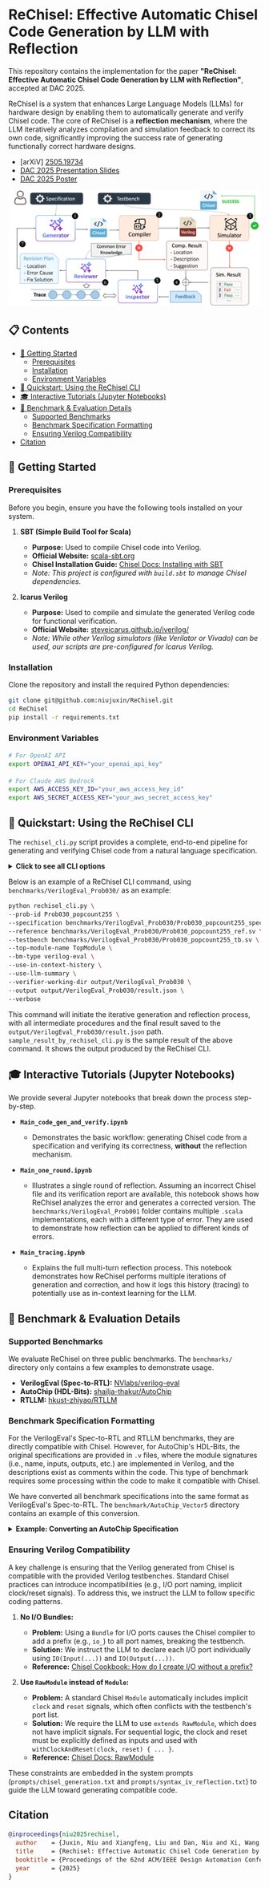 
# ReChisel: Effective Automatic Chisel Code Generation by LLM with Reflection


This repository contains the implementation for the paper **"ReChisel: Effective Automatic Chisel Code Generation by LLM with Reflection"**, accepted at DAC 2025.

ReChisel is a system that enhances Large Language Models (LLMs) for hardware design by enabling them to automatically generate and verify Chisel code. The core of ReChisel is a **reflection mechanism**, where the LLM iteratively analyzes compilation and simulation feedback to correct its own code, significantly improving the success rate of generating functionally correct hardware designs.

- [arXiV] [2505.19734](https://arxiv.org/abs/2505.19734) 
- [DAC 2025 Presentation Slides](assets/slides.pdf)
- [DAC 2025 Poster](assets/poster.pdf)

![ReChisel Workflow](assets/workflow.png)

## 📋 Contents
- [🏁 Getting Started](#-getting-started)
  - [Prerequisites](#prerequisites)
  - [Installation](#installation)
  - [Environment Variables](#environment-variables)
- [🚀 Quickstart: Using the ReChisel CLI](#-quickstart-using-the-rechisel-cli)
- [🎓 Interactive Tutorials (Jupyter Notebooks)](#-interactive-tutorials-jupyter-notebooks)
- [📝 Benchmark & Evaluation Details](#-benchmark--evaluation-details)
  - [Supported Benchmarks](#supported-benchmarks)
  - [Benchmark Specification Formatting](#benchmark-specification-formatting)
  - [Ensuring Verilog Compatibility](#ensuring-verilog-compatibility)
- [Citation](#citation)

## 🏁 Getting Started

### Prerequisites

Before you begin, ensure you have the following tools installed on your system.

1.  **SBT (Simple Build Tool for Scala)**
    *   **Purpose:** Used to compile Chisel code into Verilog.
    *   **Official Website:** [scala-sbt.org](https://www.scala-sbt.org/)
    *   **Chisel Installation Guide:** [Chisel Docs: Installing with SBT](https://www.chisel-lang.org/docs/installation#sbt)
    *   *Note: This project is configured with `build.sbt` to manage Chisel dependencies.*

2.  **Icarus Verilog**
    *   **Purpose:** Used to compile and simulate the generated Verilog code for functional verification.
    *   **Official Website:** [steveicarus.github.io/iverilog/](https://steveicarus.github.io/iverilog/)
    *   *Note: While other Verilog simulators (like Verilator or Vivado) can be used, our scripts are pre-configured for Icarus Verilog.*

### Installation

Clone the repository and install the required Python dependencies:

```bash
git clone git@github.com:niujuxin/ReChisel.git
cd ReChisel
pip install -r requirements.txt
```

### Environment Variables

```bash
# For OpenAI API
export OPENAI_API_KEY="your_openai_api_key"

# For Claude AWS Bedrock
export AWS_ACCESS_KEY_ID="your_aws_access_key_id"
export AWS_SECRET_ACCESS_KEY="your_aws_secret_access_key"
```

## 🚀 Quickstart: Using the ReChisel CLI

The `rechisel_cli.py` script provides a complete, end-to-end pipeline for generating and verifying Chisel code from a natural language specification.


<details>
<summary><b>Click to see all CLI options</b></summary>

```bash
usage: rechisel_cli.py [-h] [--verbose] [-o OUTPUT] [-n NUM_ITERATIONS] [--prob-id PROB_ID]
                       --specification SPECIFICATION [--reference REFERENCE] --testbench TESTBENCH
                       [--top-module-name TOP_MODULE_NAME] --bm-type BM_TYPE
                       [--init-gen-system-prompt INIT_GEN_SYSTEM_PROMPT]
                       [--init-gen-model INIT_GEN_MODEL]
                       [--syntax-correction-system-prompt SYNTAX_CORRECTION_SYSTEM_PROMPT]
                       [--functionality-correction-system-prompt FUNCTIONALITY_CORRECTION_SYSTEM_PROMPT]
                       [--correction-model CORRECTION_MODEL]
                       [--sbt-reflection-system-prompt SBT_REFLECTION_SYSTEM_PROMPT]
                       [--iv-reflection-system-prompt IV_REFLECTION_SYSTEM_PROMPT]
                       [--functionality-reflection-system-prompt FUNCTIONALITY_REFLECTION_SYSTEM_PROMPT]
                       [--reviewer-model REVIEWER_MODEL] [--verifier-working-dir VERIFIER_WORKING_DIR]
                       [--use-in-context-history] [--use-llm-summary]
                       [--llm-summary-system-prompt LLM_SUMMARY_SYSTEM_PROMPT]
                       [--llm-summary-model LLM_SUMMARY_MODEL]
                       [--max-history-length MAX_HISTORY_LENGTH]

ReChisel CLI

options:
  -h, --help            show this help message and exit
  # ... and all other options
```

</details>


Below is an example of a ReChisel CLI command, using `benchmarks/VerilogEval_Prob030/` as an example:

```bash
python rechisel_cli.py \
--prob-id Prob030_popcount255 \
--specification benchmarks/VerilogEval_Prob030/Prob030_popcount255_spec.txt \
--reference benchmarks/VerilogEval_Prob030/Prob030_popcount255_ref.sv \
--testbench benchmarks/VerilogEval_Prob030/Prob030_popcount255_tb.sv \
--top-module-name TopModule \
--bm-type verilog-eval \
--use-in-context-history \
--use-llm-summary \
--verifier-working-dir output/VerilogEval_Prob030 \
--output output/VerilogEval_Prob030/result.json \
--verbose
```

This command will initiate the iterative generation and reflection process, with all intermediate procedures and the final result saved to the `output/VerilogEval_Prob030/result.json` path.
`sample_result_by_rechisel_cli.py` is the sample result of the above command. It shows the output produced by the ReChisel CLI.

## 🎓 Interactive Tutorials (Jupyter Notebooks)

We provide several Jupyter notebooks that break down the process step-by-step.

-   **`Main_code_gen_and_verify.ipynb`**
    *   Demonstrates the basic workflow: generating Chisel code from a specification and verifying its correctness, **without** the reflection mechanism.

-   **`Main_one_round.ipynb`**
    *   Illustrates a single round of reflection. Assuming an incorrect Chisel file and its verification report are available, this notebook shows how ReChisel analyzes the error and generates a corrected version. The `benchmarks/VerilogEval_Prob001` folder contains multiple `.scala` implementations, each with a different type of error. They are used to demonstrate how reflection can be applied to different kinds of errors.

-   **`Main_tracing.ipynb`**
    *   Explains the full multi-turn reflection process. This notebook demonstrates how ReChisel performs multiple iterations of generation and correction, and how it logs this history (tracing) to potentially use as in-context learning for the LLM.

## 📝 Benchmark & Evaluation Details

### Supported Benchmarks

We evaluate ReChisel on three public benchmarks. The `benchmarks/` directory only contains a few examples to demonstrate usage.

-   **VerilogEval (Spec-to-RTL):** [NVlabs/verilog-eval](https://github.com/NVlabs/verilog-eval/tree/main/dataset_spec-to-rtl)
-   **AutoChip (HDL-Bits):** [shailja-thakur/AutoChip](https://github.com/shailja-thakur/AutoChip/tree/main/verilogeval_prompts_tbs)
-   **RTLLM:** [hkust-zhiyao/RTLLM](https://github.com/hkust-zhiyao/RTLLM)

### Benchmark Specification Formatting

For the VerilogEval's Spec-to-RTL and RTLLM benchmarks, they are directly compatible with Chisel. However, for AutoChip's HDL-Bits, the original specifications are provided in `.v` files, where the module signatures (i.e., name, inputs, outputs, etc.) are implemented in Verilog, and the descriptions exist as comments within the code. This type of benchmark requires some processing within the code to make it compatible with Chisel.

We have converted all benchmark specifications into the same format as VerilogEval's Spec-to-RTL. The `benchmark/AutoChip_Vector5` directory contains an example of this conversion.

<details>
<summary><b>Example: Converting an AutoChip Specification</b></summary>

Here is an example of how a `.v` file from AutoChip is converted into a `.txt` specification.

**Original `Vector5_spec.v`:**
```verilog
 //Given five 1-bit signals (a, b, c, d, and e), compute all 25 pairwise one-bit comparisons
 // in the 25-bit output vector. The output should be 1 if the two bits being compared are equal.

// Hint: out[24] = ~a ^ a;   // a == a, so out[24] is always 1.
// out[23] = ~a ^ b;
// out[22] = ~a ^ c;
// ...

module top_module (
    input a, b, c, d, e,
    output [24:0] out );//

    // The output is XNOR of two vectors created by
    // concatenating and replicating the five inputs.
    // assign out = ~{ ... } ^ { ... };
    // Insert your code below

endmodule
```

**Converted `Vector5_spec.txt`:**
```text
I would like you to implement a module named `TopModule` with the following interface.
All input and output ports are one bit wide unless otherwise specified.

Module Name: `TopModule`
Ports:
  input a,
  input b,
  input c,
  input d,
  input e,
  output [24:0] out

Given five 1-bit signals (a, b, c, d, and e), compute all 25 pairwise one-bit comparisons in the 25-bit output vector.
The output should be 1 if the two bits being compared are equal.

Hint:
out[24] = ~a ^ a;   // a == a, so out[24] is always 1.
out[23] = ~a ^ b;
out[22] = ~a ^ c;
...
```
</details>


### Ensuring Verilog Compatibility

A key challenge is ensuring that the Verilog generated from Chisel is compatible with the provided Verilog testbenches. Standard Chisel practices can introduce incompatibilities (e.g., I/O port naming, implicit clock/reset signals). To address this, we instruct the LLM to follow specific coding patterns.

1.  **No I/O Bundles:**
    *   **Problem:** Using a `Bundle` for I/O ports causes the Chisel compiler to add a prefix (e.g., `io_`) to all port names, breaking the testbench.
    *   **Solution:** We instruct the LLM to declare each I/O port individually using `IO(Input(...))` and `IO(Output(...))`.
    *   **Reference:** [Chisel Cookbook: How do I create I/O without a prefix?](https://www.chisel-lang.org/docs/cookbooks/cookbook#how-do-i-create-io-without-a-prefix)

2.  **Use `RawModule` instead of `Module`:**
    *   **Problem:** A standard Chisel `Module` automatically includes implicit `clock` and `reset` signals, which often conflicts with the testbench's port list.
    *   **Solution:** We require the LLM to use `extends RawModule`, which does not have implicit signals. For sequential logic, the clock and reset must be explicitly defined as inputs and used with `withClockAndReset(clock, reset) { ... }`.
    *   **Reference:** [Chisel Docs: RawModule](https://www.chisel-lang.org/docs/explanations/modules#rawmodule)

These constraints are embedded in the system prompts (`prompts/chisel_generation.txt` and `prompts/syntax_iv_reflection.txt`) to guide the LLM toward generating compatible code.

## Citation

```bibtex
@inproceedings{niu2025rechisel,
  author    = {Juxin, Niu and Xiangfeng, Liu and Dan, Niu and Xi, Wang and Zhe, Jiang and Nan, Guan},
  title     = {Rechisel: Effective Automatic Chisel Code Generation by LLM with Reflection},
  booktitle = {Proceedings of the 62nd ACM/IEEE Design Automation Conference (DAC)},
  year      = {2025}
}
```
